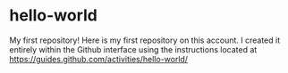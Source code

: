 # hello-world
My first repository!
Here is my first repository on this account. I created it entirely within the Github interface using the instructions located at https://guides.github.com/activities/hello-world/
